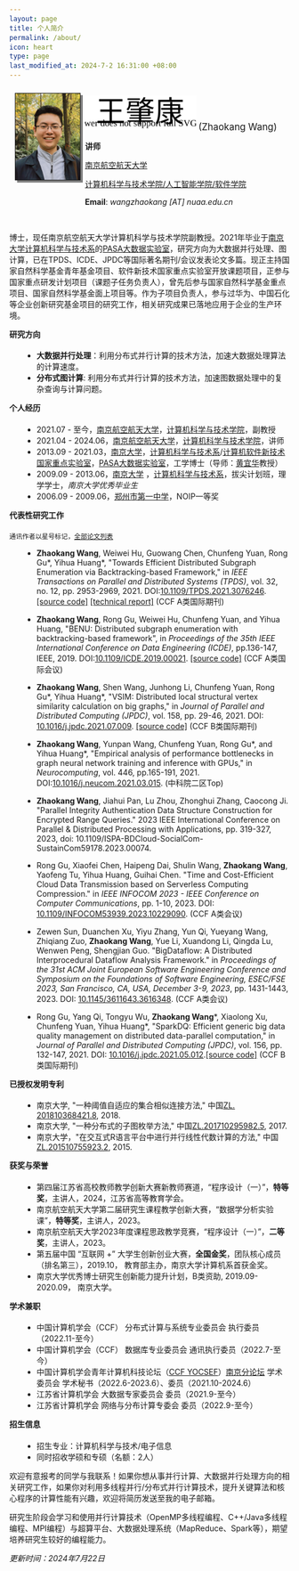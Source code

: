 ```yaml
---
layout: page
title: 个人简介
permalink: /about/
icon: heart
type: page
last_modified_at: 2024-7-2 16:31:00 +08:00
---
```


<style>
    h4 {
        margin-top: 1em;
    }
    ul {
        margin-left: 5%;
    }

</style>

<div style="display:flex;">

<div style="flex:20%; padding:10px">

<img src="/img/myphoto3.png" style="width:150px; border-style: solid; border-width:thin; box-shadow: 4px 4px grey;" />

</div>

<div style="flex:70%; padding: 0px; text-align: left;" >

<p>
<img src="/img/my-chinese-name.svg" style="width:200px;"/> <big>(Zhaokang Wang)</big>
</p>

<p><b>讲师</b></p>

<p><a href="https://www.nuaa.edu.cn" target="_blank">南京航空航天大学</a></p>

<p><a href="http://cs.nuaa.edu.cn">计算机科学与技术学院/人工智能学院/软件学院</a></p>

<p><b>Email</b>: <em>wangzhaokang [AT] nuaa.edu.cn</em></p>

</div>

</div>

<br>

博士，现任南京航空航天大学计算机科学与技术学院副教授。2021年毕业于[南京大学计算机科学与技术系](https://cs.nju.edu.cn)的[PASA大数据实验室](http://pasa-bigdata.nju.edu.cn/)，研究方向为大数据并行处理、图计算，已在TPDS、ICDE、JPDC等国际著名期刊/会议发表论文多篇。现正主持国家自然科学基金青年基金项目、软件新技术国家重点实验室开放课题项目，正参与国家重点研发计划项目（课题子任务负责人），曾先后参与国家自然科学基金重点项目、国家自然科学基金面上项目等。作为子项目负责人，参与过华为、中国石化等企业创新研究基金项目的研究工作，相关研究成果已落地应用于企业的生产环境。

#### 研究方向

- **大数据并行处理**：利用分布式并行计算的技术方法，加速大数据处理算法的计算速度。
- **分布式图计算**: 利用分布式并行计算的技术方法，加速图数据处理中的复杂查询与计算问题。

#### 个人经历

* 2021.07 - 至今，[南京航空航天大学](https://www.nuaa.edu.cn)，[计算机科学与技术学院](http://cs.nuaa.edu.cn)，副教授
* 2021.04 - 2024.06，[南京航空航天大学](https://www.nuaa.edu.cn)，[计算机科学与技术学院](http://cs.nuaa.edu.cn)，讲师
* 2013.09 - 2021.03，[南京大学](http://www.nju.edu.cn)，[计算机科学与技术系](http://cs.nju.edu.cn)/[计算机软件新技术国家重点实验室](http://keysoftlab.nju.edu.cn)，[PASA大数据实验室](http://pasa-bigdata.nju.edu.cn)，工学博士（导师：[黄宜华](http://cs.nju.edu.cn/yhuang)教授）
* 2009.09 - 2013.06，[南京大学](http://www.nju.edu.cn) ，[计算机科学与技术系](http://cs.nju.edu.cn)，拔尖计划班，理学学士，*南京大学优秀毕业生*
* 2006.09 - 2009.06，[郑州市第一中学](http://www.zzyz.com.cn/)，NOIP一等奖

#### 代表性研究工作

<small>通讯作者以星号标记，[全部论文列表](/about/publicationlist)</small>

- **Zhaokang Wang**, Weiwei Hu, Guowang Chen, Chunfeng Yuan, Rong Gu\*, Yihua Huang\*, "Towards Efficient Distributed Subgraph Enumeration via Backtracking-based Framework," in *IEEE Transactions on Parallel and Distributed Systems (TPDS)*, vol. 32, no. 12, pp. 2953-2969, 2021. DOI:[10.1109/TPDS.2021.3076246](https://doi.org/10.1109/TPDS.2021.3076246). [[source code]](https://github.com/PasaLab/BENU) [[technical report]](https://arxiv.org/abs/2006.12819) (CCF A类国际期刊)
- **Zhaokang Wang**, Rong Gu, Weiwei Hu, Chunfeng Yuan, and Yihua Huang, "BENU: Distributed subgraph enumeration with backtracking-based framework", in *Proceedings of the 35th IEEE International Conference on Data Engineering (ICDE)*, pp.136-147, IEEE, 2019. DOI:[10.1109/ICDE.2019.00021](https://doi.org/10.1109/ICDE.2019.00021). [[source code]](https://github.com/PasaLab/BENU) (CCF A类国际会议)
- **Zhaokang Wang**, Shen Wang, Junhong Li, Chunfeng Yuan, Rong Gu\*, Yihua Huang\*, "VSIM: Distributed local structural vertex similarity calculation on big graphs," in *Journal of Parallel and Distributed Computing (JPDC)*, vol. 158, pp. 29-46, 2021. DOI: [10.1016/j.jpdc.2021.07.009](https://doi.org/10.1016/j.jpdc.2021.07.009). [[source code]](https://github.com/PasaLab/VSIM) (CCF B类国际期刊)
- **Zhaokang Wang**, Yunpan Wang, Chunfeng Yuan, Rong Gu\*, and Yihua Huang\*, "Empirical analysis of performance bottlenecks in graph neural network training and inference with GPUs," in *Neurocomputing*, vol. 446, pp.165-191, 2021. DOI:[10.1016/j.neucom.2021.03.015](https://doi.org/10.1016/j.neucom.2021.03.015). (中科院二区Top)
- **Zhaokang Wang**, Jiahui Pan, Lu Zhou, Zhonghui Zhang, Caocong Ji. "Parallel Integrity Authentication Data Structure Construction for Encrypted Range Queries."  2023 IEEE International Conference on Parallel & Distributed Processing with Applications, pp. 319-327, 2023, doi: 10.1109/ISPA-BDCloud-SocialCom-SustainCom59178.2023.00074.

- Rong Gu, Xiaofei Chen, Haipeng Dai, Shulin Wang, **Zhaokang Wang**, Yaofeng Tu, Yihua Huang, Guihai Chen. "Time and Cost-Efficient Cloud Data Transmission based on Serverless Computing Compression." in  *IEEE INFOCOM 2023 - IEEE Conference on Computer Communications*, pp. 1-10, 2023. DOI: [10.1109/INFOCOM53939.2023.10229090](https://doi.org/10.1109/INFOCOM53939.2023.10229090).  (CCF A类会议)
- Zewen Sun, Duanchen Xu, Yiyu Zhang, Yun Qi, Yueyang Wang, Zhiqiang Zuo, **Zhaokang Wang**, Yue Li, Xuandong Li, Qingda Lu, Wenwen Peng, Shengjian Guo. "BigDataflow: A Distributed Interprocedural Dataflow Analysis Framework." in *Proceedings of the 31st ACM Joint European Software Engineering Conference and Symposium on the Foundations of Software Engineering, ESEC/FSE 2023, San Francisco, CA, USA, December 3-9, 2023*, pp. 1431-1443, 2023. DOI: [10.1145/3611643.3616348](https://doi.org/10.1145/3611643.3616348). (CCF A类会议)
- Rong Gu, Yang Qi, Tongyu Wu, **Zhaokang Wang**\*, Xiaolong Xu, Chunfeng Yuan, Yihua Huang\*, "SparkDQ: Efficient generic big data quality management on distributed data-parallel computation," in *Journal of Parallel and Distributed Computing (JPDC)*, vol. 156, pp. 132-147, 2021. DOI: [10.1016/j.jpdc.2021.05.012](https://doi.org/10.1016/j.jpdc.2021.05.012).[[source code]](https://github.com/PasaLab/SparkDQ) (CCF B类国际期刊)

#### 已授权发明专利

* 南京大学, "一种阈值自适应的集合相似连接方法," 中国[ZL. 201810368421.8](https://kns.cnki.net/kcms/detail/detail.aspx?dbcode=SCPD&dbname=SCPD2019&filename=CN108573052B&v=FtLPguNHabbvr7j6c5ZkD8ngXn9vPBAv9yBwqR85tHgTniY9AR30mU4IdVgtmVpJ), 2018.
* 南京大学, "一种分布式的子图枚举方法," 中国[ZL.201710295982.5](https://kns.cnki.net/kcms/detail/detail.aspx?dbcode=SCPD&dbname=SCPD2020&filename=CN106991195B&v=OkzOw%25mmd2Bz1HwopuYpApvirwT94vuoB65OJ1voDesM63tlR3YQTtBKzC7UXSRG6nycU), 2017.
* 南京大学，"在交互式R语言平台中进行并行线性代数计算的方法," 中国[ZL.201510755923.2](https://kns.cnki.net/kcms/detail/detail.aspx?dbcode=SCPD&dbname=SCPD2019&filename=CN105389220B&v=%25mmd2Bue%25mmd2BPsOHDD3bf%25mmd2FOc63MBU7SYEXjYXEMrFzv3rXpw5xw8rMCl2seee%25mmd2F%25mmd2Fxp5JU80zj), 2015. 

#### 获奖与荣誉

- 第四届江苏省高校教师教学创新大赛新教师赛道，“程序设计（一）”，**特等奖**，主讲人，2024，江苏省高等教育学会。
- 南京航空航天大学第二届研究生课程教学创新大赛，“数据学分析实验课”，**特等奖**，主讲人，2023。
- 南京航空航天大学2023年度课程思政教学竞赛，“程序设计（一）”，**二等奖**，主讲人，2023。
- 第五届中国 “互联网 +” 大学生创新创业大赛，**全国金奖**，团队核心成员（排名第三），2019.10， 教育部主办，南京大学计算机系首获金奖。
- 南京大学优秀博士研究生创新能力提升计划，B类资助, 2019.09-2020.09， 南京大学。

#### 学术兼职

- 中国计算机学会（CCF） 分布式计算与系统专业委员会 执行委员（2022.11-至今）
- 中国计算机学会（CCF） 数据库专业委员会 通讯执行委员（2022.7-至今）
- 中国计算机学会青年计算机科技论坛（[CCF YOCSEF](http://www.yocsef.org.cn/)）[南京分论坛](http://www.yocsef.org.cn/YOCSEF/Branches/Nanjing/) 学术委员会 学术秘书（2022.6-2023.6）、委员（2021.10-2024.6）
- 江苏省计算机学会 大数据专家委员会 委员（2021.9-至今）
- 江苏省计算机学会 网络与分布计算专委会 委员（2022.9-至今）

#### 招生信息

- 招生专业：计算机科学与技术/电子信息
- 同时招收学硕和专硕（名额：2人）

欢迎有意报考的同学与我联系！如果你想从事并行计算、大数据并行处理方向的相关研究工作，如果你对利用多线程并行/分布式并行计算技术，提升关键算法和核心程序的计算性能有兴趣，欢迎将简历发送至我的电子邮箱。

研究生阶段会学习和使用并行计算技术（OpenMP多线程编程、C++/Java多线程编程、MPI编程）与超算平台、大数据处理系统（MapReduce、Spark等），期望培养研究生较好的编程能力。

*更新时间：2024年7月22日*